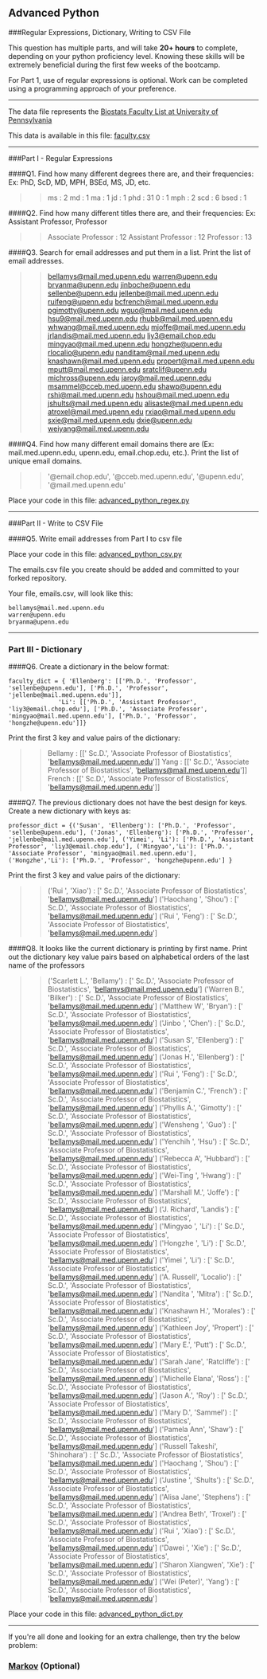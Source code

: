 ## Advanced Python    

###Regular Expressions, Dictionary, Writing to CSV File  

This question has multiple parts, and will take **20+ hours** to complete, depending on your python proficiency level.  Knowing these skills will be extremely beneficial during the first few weeks of the bootcamp.

For Part 1, use of regular expressions is optional.  Work can be completed using a programming approach of your preference. 

---

The data file represents the [Biostats Faculty List at University of Pennsylvania](http://www.med.upenn.edu/cceb/biostat/faculty.shtml)

This data is available in this file:  [faculty.csv](python/faculty.csv)

--- 

###Part I - Regular Expressions  


####Q1. Find how many different degrees there are, and their frequencies: Ex:  PhD, ScD, MD, MPH, BSEd, MS, JD, etc.

>> ms :  2
md :  1
ma :  1
jd :  1
phd :  31
0 :  1
mph :  2
scd :  6
bsed :  1


####Q2. Find how many different titles there are, and their frequencies:  Ex:  Assistant Professor, Professor

>> Associate Professor :  12
Assistant Professor :  12
Professor :  13


####Q3. Search for email addresses and put them in a list.  Print the list of email addresses.

>> bellamys@mail.med.upenn.edu
warren@upenn.edu
bryanma@upenn.edu
jinboche@upenn.edu
sellenbe@upenn.edu
jellenbe@mail.med.upenn.edu
ruifeng@upenn.edu
bcfrench@mail.med.upenn.edu
pgimotty@upenn.edu
wguo@mail.med.upenn.edu
hsu9@mail.med.upenn.edu
rhubb@mail.med.upenn.edu
whwang@mail.med.upenn.edu
mjoffe@mail.med.upenn.edu
jrlandis@mail.med.upenn.edu
liy3@email.chop.edu
mingyao@mail.med.upenn.edu
hongzhe@upenn.edu
rlocalio@upenn.edu
nanditam@mail.med.upenn.edu
knashawn@mail.med.upenn.edu
propert@mail.med.upenn.edu
mputt@mail.med.upenn.edu
sratclif@upenn.edu
michross@upenn.edu
jaroy@mail.med.upenn.edu
msammel@cceb.med.upenn.edu
shawp@upenn.edu
rshi@mail.med.upenn.edu
hshou@mail.med.upenn.edu
jshults@mail.med.upenn.edu
alisaste@mail.med.upenn.edu
atroxel@mail.med.upenn.edu
rxiao@mail.med.upenn.edu
sxie@mail.med.upenn.edu
dxie@upenn.edu
weiyang@mail.med.upenn.edu


####Q4. Find how many different email domains there are (Ex:  mail.med.upenn.edu, upenn.edu, email.chop.edu, etc.).  Print the list of unique email domains.

>> '@email.chop.edu', '@cceb.med.upenn.edu', '@upenn.edu', '@mail.med.upenn.edu'

Place your code in this file: [advanced_python_regex.py](python/advanced_python_regex.py)

---

###Part II - Write to CSV File

####Q5.  Write email addresses from Part I to csv file

Place your code in this file: [advanced_python_csv.py](python/advanced_python_csv.py)

The emails.csv file you create should be added and committed to your forked repository.

Your file, emails.csv, will look like this:
```
bellamys@mail.med.upenn.edu
warren@upenn.edu
bryanma@upenn.edu
```

---

### Part III - Dictionary

####Q6.  Create a dictionary in the below format:
```
faculty_dict = { 'Ellenberg': [['Ph.D.', 'Professor', 'sellenbe@upenn.edu'], ['Ph.D.', 'Professor', 'jellenbe@mail.med.upenn.edu']],
              'Li': [['Ph.D.', 'Assistant Professor', 'liy3@email.chop.edu'], ['Ph.D.', 'Associate Professor', 'mingyao@mail.med.upenn.edu'], ['Ph.D.', 'Professor', 'hongzhe@upenn.edu']]}
```
Print the first 3 key and value pairs of the dictionary:

>> Bellamy :  [[' Sc.D.', 'Associate Professor of Biostatistics', 'bellamys@mail.med.upenn.edu']]
Yang :  [[' Sc.D.', 'Associate Professor of Biostatistics', 'bellamys@mail.med.upenn.edu']]
French :  [[' Sc.D.', 'Associate Professor of Biostatistics', 'bellamys@mail.med.upenn.edu']]

####Q7.  The previous dictionary does not have the best design for keys.  Create a new dictionary with keys as:

```
professor_dict = {('Susan', 'Ellenberg'): ['Ph.D.', 'Professor', 'sellenbe@upenn.edu'], ('Jonas', 'Ellenberg'): ['Ph.D.', 'Professor', 'jellenbe@mail.med.upenn.edu'], ('Yimei', 'Li'): ['Ph.D.', 'Assistant Professor', 'liy3@email.chop.edu'], ('Mingyao','Li'): ['Ph.D.', 'Associate Professor', 'mingyao@mail.med.upenn.edu'], ('Hongzhe','Li'): ['Ph.D.', 'Professor', 'hongzhe@upenn.edu'] }
```

Print the first 3 key and value pairs of the dictionary:

>> ('Rui ', 'Xiao') :  [' Sc.D.', 'Associate Professor of Biostatistics', 'bellamys@mail.med.upenn.edu']
('Haochang ', 'Shou') :  [' Sc.D.', 'Associate Professor of Biostatistics', 'bellamys@mail.med.upenn.edu']
('Rui ', 'Feng') :  [' Sc.D.', 'Associate Professor of Biostatistics', 'bellamys@mail.med.upenn.edu']


####Q8.  It looks like the current dictionary is printing by first name.  Print out the dictionary key value pairs based on alphabetical orders of the last name of the professors

>> ('Scarlett L.', 'Bellamy') : [' Sc.D.', 'Associate Professor of Biostatistics', 'bellamys@mail.med.upenn.edu']
('Warren B.', 'Bilker') : [' Sc.D.', 'Associate Professor of Biostatistics', 'bellamys@mail.med.upenn.edu']
('Matthew W', 'Bryan') : [' Sc.D.', 'Associate Professor of Biostatistics', 'bellamys@mail.med.upenn.edu']
('Jinbo ', 'Chen') : [' Sc.D.', 'Associate Professor of Biostatistics', 'bellamys@mail.med.upenn.edu']
('Susan S', 'Ellenberg') : [' Sc.D.', 'Associate Professor of Biostatistics', 'bellamys@mail.med.upenn.edu']
('Jonas H.', 'Ellenberg') : [' Sc.D.', 'Associate Professor of Biostatistics', 'bellamys@mail.med.upenn.edu']
('Rui ', 'Feng') : [' Sc.D.', 'Associate Professor of Biostatistics', 'bellamys@mail.med.upenn.edu']
('Benjamin C.', 'French') : [' Sc.D.', 'Associate Professor of Biostatistics', 'bellamys@mail.med.upenn.edu']
('Phyllis A.', 'Gimotty') : [' Sc.D.', 'Associate Professor of Biostatistics', 'bellamys@mail.med.upenn.edu']
('Wensheng ', 'Guo') : [' Sc.D.', 'Associate Professor of Biostatistics', 'bellamys@mail.med.upenn.edu']
('Yenchih ', 'Hsu') : [' Sc.D.', 'Associate Professor of Biostatistics', 'bellamys@mail.med.upenn.edu']
('Rebecca A', 'Hubbard') : [' Sc.D.', 'Associate Professor of Biostatistics', 'bellamys@mail.med.upenn.edu']
('Wei-Ting ', 'Hwang') : [' Sc.D.', 'Associate Professor of Biostatistics', 'bellamys@mail.med.upenn.edu']
('Marshall M.', 'Joffe') : [' Sc.D.', 'Associate Professor of Biostatistics', 'bellamys@mail.med.upenn.edu']
('J. Richard', 'Landis') : [' Sc.D.', 'Associate Professor of Biostatistics', 'bellamys@mail.med.upenn.edu']
('Mingyao ', 'Li') : [' Sc.D.', 'Associate Professor of Biostatistics', 'bellamys@mail.med.upenn.edu']
('Hongzhe ', 'Li') : [' Sc.D.', 'Associate Professor of Biostatistics', 'bellamys@mail.med.upenn.edu']
('Yimei ', 'Li') : [' Sc.D.', 'Associate Professor of Biostatistics', 'bellamys@mail.med.upenn.edu']
('A. Russell', 'Localio') : [' Sc.D.', 'Associate Professor of Biostatistics', 'bellamys@mail.med.upenn.edu']
('Nandita ', 'Mitra') : [' Sc.D.', 'Associate Professor of Biostatistics', 'bellamys@mail.med.upenn.edu']
('Knashawn H.', 'Morales') : [' Sc.D.', 'Associate Professor of Biostatistics', 'bellamys@mail.med.upenn.edu']
('Kathleen Joy', 'Propert') : [' Sc.D.', 'Associate Professor of Biostatistics', 'bellamys@mail.med.upenn.edu']
('Mary E.', 'Putt') : [' Sc.D.', 'Associate Professor of Biostatistics', 'bellamys@mail.med.upenn.edu']
('Sarah Jane', 'Ratcliffe') : [' Sc.D.', 'Associate Professor of Biostatistics', 'bellamys@mail.med.upenn.edu']
('Michelle Elana', 'Ross') : [' Sc.D.', 'Associate Professor of Biostatistics', 'bellamys@mail.med.upenn.edu']
('Jason A.', 'Roy') : [' Sc.D.', 'Associate Professor of Biostatistics', 'bellamys@mail.med.upenn.edu']
('Mary D.', 'Sammel') : [' Sc.D.', 'Associate Professor of Biostatistics', 'bellamys@mail.med.upenn.edu']
('Pamela Ann', 'Shaw') : [' Sc.D.', 'Associate Professor of Biostatistics', 'bellamys@mail.med.upenn.edu']
('Russell Takeshi', 'Shinohara') : [' Sc.D.', 'Associate Professor of Biostatistics', 'bellamys@mail.med.upenn.edu']
('Haochang ', 'Shou') : [' Sc.D.', 'Associate Professor of Biostatistics', 'bellamys@mail.med.upenn.edu']
('Justine ', 'Shults') : [' Sc.D.', 'Associate Professor of Biostatistics', 'bellamys@mail.med.upenn.edu']
('Alisa Jane', 'Stephens') : [' Sc.D.', 'Associate Professor of Biostatistics', 'bellamys@mail.med.upenn.edu']
('Andrea Beth', 'Troxel') : [' Sc.D.', 'Associate Professor of Biostatistics', 'bellamys@mail.med.upenn.edu']
('Rui ', 'Xiao') : [' Sc.D.', 'Associate Professor of Biostatistics', 'bellamys@mail.med.upenn.edu']
('Dawei ', 'Xie') : [' Sc.D.', 'Associate Professor of Biostatistics', 'bellamys@mail.med.upenn.edu']
('Sharon Xiangwen', 'Xie') : [' Sc.D.', 'Associate Professor of Biostatistics', 'bellamys@mail.med.upenn.edu']
('Wei (Peter)', 'Yang') : [' Sc.D.', 'Associate Professor of Biostatistics', 'bellamys@mail.med.upenn.edu']

Place your code in this file: [advanced_python_dict.py](python/advanced_python_dict.py)

--- 

If you're all done and looking for an extra challenge, then try the below problem:  

### [Markov](python/markov.py) (Optional)

